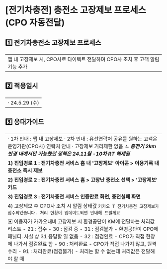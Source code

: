 # [전기차충전] 충전소 고장제보 프로세스 (CPO 자동전달)

**1️⃣ 전기차충전소 고장제보 프로세스**
------------------------

|  |
| --- |
| 앱 내 고장제보 시, CPO사로 다이렉트 전달하며 CPO사 조치 후 고객 알림 기능 추가 |

**2️⃣ 적용일시**
------------

|  |
| --- |
| · 24.5.29 (수) |

**3️⃣ 응대가이드**
-------------

|  |
| --- |
| · 1차 안내 : 앱 내 고장제보 · 2차 안내 : 유선연락처 공유를 원하는 고객은 운영기관(CPO사) 연락처 안내 · 고장제보 거리제한 없음  ***ㄴ 충전기 2km 반경 내에서만 가능했던 정책은 24.11월 -10차 RT 해제됨*** |
| **1) 진입경로 1 : 전기차충전 서비스 홈 내 '고장제보' 아이콘 > 이용기록 내 충전소 즉시 제보** |
| **2) 진입경로 2 : 전기차충전 서비스 홈 > 고장난 충전소 선택 > '고장제보' 카드** |
| **3) 진입경로 3 : 전기차충전 서비스 인증만료 화면, 충전실패 화면** |
| 4) 고장제보 후 CPO사 조치 시 알림 상태값   ``` 카카오 T 전기차충전 고장제보가 접수되었습니다. 처리 현황이 업데이트되면 안내해 드릴게요 ``` |
| ▣ 이용자가 카카오내비 고장제보 시 환경공단이 KM에 전달하는 처리값 리스트  - 21 : 접수 - 30 : 점검 중 - 31 : 점검불가 - 환경공단이 CPO에 패널티. 사실 상 31 응답할 일 없음 - 32 : 점검완료 - CPO가 직접 현장에 나가서 점검완료 함 - 90 : 처리완료 - CPO가 직접 나가지 않고, 원격 수리 - 91 : 처리완료(점검불가) - 처리는 할 수 없는데 처리값은 전달해야 할 때 |